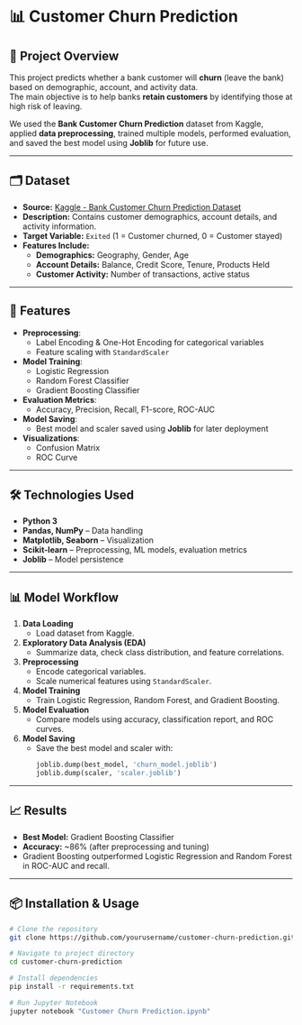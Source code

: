 # 📊 Customer Churn Prediction

## 📌 Project Overview
This project predicts whether a bank customer will **churn** (leave the bank) based on demographic, account, and activity data.  
The main objective is to help banks **retain customers** by identifying those at high risk of leaving.

We used the **Bank Customer Churn Prediction** dataset from Kaggle, applied **data preprocessing**, trained multiple models, performed evaluation, and saved the best model using **Joblib** for future use.

---

## 🗂 Dataset
- **Source:** [Kaggle - Bank Customer Churn Prediction Dataset](https://www.kaggle.com/datasets/shubh0799/bank-customer-churn-prediction)
- **Description:** Contains customer demographics, account details, and activity information.
- **Target Variable:** `Exited` (1 = Customer churned, 0 = Customer stayed)
- **Features Include:**
  - **Demographics:** Geography, Gender, Age
  - **Account Details:** Balance, Credit Score, Tenure, Products Held
  - **Customer Activity:** Number of transactions, active status

---

## 🚀 Features
- **Preprocessing**: 
  - Label Encoding & One-Hot Encoding for categorical variables
  - Feature scaling with `StandardScaler`
- **Model Training**:
  - Logistic Regression
  - Random Forest Classifier
  - Gradient Boosting Classifier
- **Evaluation Metrics**:
  - Accuracy, Precision, Recall, F1-score, ROC-AUC
- **Model Saving**:
  - Best model and scaler saved using **Joblib** for later deployment
- **Visualizations**:
  - Confusion Matrix
  - ROC Curve

---

## 🛠 Technologies Used
- **Python 3**
- **Pandas, NumPy** – Data handling
- **Matplotlib, Seaborn** – Visualization
- **Scikit-learn** – Preprocessing, ML models, evaluation metrics
- **Joblib** – Model persistence

---

## 📊 Model Workflow
1. **Data Loading**
   - Load dataset from Kaggle.
2. **Exploratory Data Analysis (EDA)**
   - Summarize data, check class distribution, and feature correlations.
3. **Preprocessing**
   - Encode categorical variables.
   - Scale numerical features using `StandardScaler`.
4. **Model Training**
   - Train Logistic Regression, Random Forest, and Gradient Boosting.
5. **Model Evaluation**
   - Compare models using accuracy, classification report, and ROC curves.
6. **Model Saving**
   - Save the best model and scaler with:
     ```python
     joblib.dump(best_model, 'churn_model.joblib')
     joblib.dump(scaler, 'scaler.joblib')
     ```

---

## 📈 Results
- **Best Model:** Gradient Boosting Classifier
- **Accuracy:** ~86% (after preprocessing and tuning)
- Gradient Boosting outperformed Logistic Regression and Random Forest in ROC-AUC and recall.

---

## 📦 Installation & Usage
```bash
# Clone the repository
git clone https://github.com/yourusername/customer-churn-prediction.git

# Navigate to project directory
cd customer-churn-prediction

# Install dependencies
pip install -r requirements.txt

# Run Jupyter Notebook
jupyter notebook "Customer Churn Prediction.ipynb"
